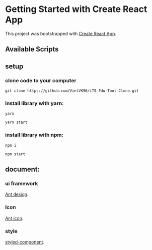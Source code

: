 # Getting Started with Create React App

This project was bootstrapped with [Create React App](https://github.com/facebook/create-react-app).

## Available Scripts

## setup

### clone code to your computer

`git clone https://github.com/VietVK96/LTS-Edu-Tool-Clone.git`

### install library with yarn:

 `yarn`

`yarn start`

### install library with npm:

 `npm i`

`npm start`

## document:

### ui framework

[Ant design](https://ant.design/components/overview/).

### Icon

[Ant icon](https://ant.design/components/icon/).

### style

[styled-component](https://styled-components.com/docs/basics#getting-started).
